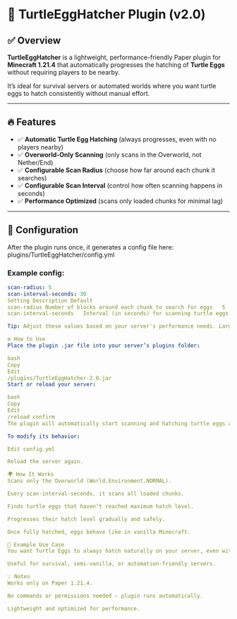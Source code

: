 # 🐢 TurtleEggHatcher Plugin (v2.0)

## ✅ Overview
**TurtleEggHatcher** is a lightweight, performance-friendly Paper plugin for **Minecraft 1.21.4** that automatically progresses the hatching of **Turtle Eggs** without requiring players to be nearby.

It’s ideal for survival servers or automated worlds where you want turtle eggs to hatch consistently without manual effort.

---

## 🔥 Features
- ✅ **Automatic Turtle Egg Hatching** (always progresses, even with no players nearby)
- ✅ **Overworld-Only Scanning** (only scans in the Overworld, not Nether/End)
- ✅ **Configurable Scan Radius** (choose how far around each chunk it searches)
- ✅ **Configurable Scan Interval** (control how often scanning happens in seconds)
- ✅ **Performance Optimized** (scans only loaded chunks for minimal lag)

---

## 📂 Configuration
After the plugin runs once, it generates a config file here:
plugins/TurtleEggHatcher/config.yml
### Example config:
```yaml
scan-radius: 5
scan-interval-seconds: 30
Setting	Description	Default
scan-radius	Number of blocks around each chunk to search for eggs	5
scan-interval-seconds	Interval (in seconds) for scanning turtle eggs	30

Tip: Adjust these values based on your server's performance needs. Larger intervals and smaller radius = less CPU usage.

⚙️ How to Use
Place the plugin .jar file into your server’s plugins folder:

bash
Copy
Edit
/plugins/TurtleEggHatcher-2.0.jar
Start or reload your server:

bash
Copy
Edit
/reload confirm
The plugin will automatically start scanning and hatching turtle eggs according to your config settings.

To modify its behavior:

Edit config.yml

Reload the server again.

🌍 How It Works
Scans only the Overworld (World.Environment.NORMAL).

Every scan-interval-seconds, it scans all loaded chunks.

Finds turtle eggs that haven’t reached maximum hatch level.

Progresses their hatch level gradually and safely.

Once fully hatched, eggs behave like in vanilla Minecraft.

🚀 Example Use Case
You want Turtle Eggs to always hatch naturally on your server, even without nearby players.

Useful for survival, semi-vanilla, or automation-friendly servers.

💡 Notes
Works only on Paper 1.21.4.

No commands or permissions needed — plugin runs automatically.

Lightweight and optimized for performance.


